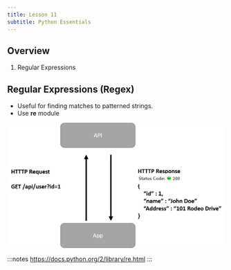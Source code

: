 ```yaml
---
title: Lesson 11
subtitle: Python Essentials
---
```


## Overview

1. Regular Expressions

## Regular Expressions (Regex)

- Useful for finding matches to patterned
strings.
- Use **re** module 

![image](../media/api.png)

:::notes
https://docs.python.org/2/library/re.html
:::
